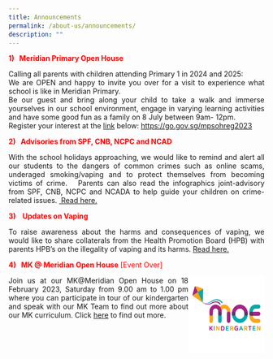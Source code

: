 ```yaml
---
title: Announcements
permalink: /about-us/announcements/
description: ""
---
```

<p style="color:red;"><strong>1)&nbsp; &nbsp;Meridian Primary Open House</strong></p>

<p align="justify">   Calling all parents with children attending Primary 1 in 2024 and 2025:<br>
We are OPEN and happy to invite you over for a visit to experience what school is like in Meridian Primary.<br>Be our guest and bring along your child to take a walk and immerse yourselves in our school environment, engage in varying learning activities and have some good fun as a family on 8 July between 9am- 12pm. <br>Register your interest at the <a href="https://form.gov.sg/64227025b69f640012ffd9b6">link</a> below: 
<a href="https://go.gov.sg/mpsohreg2023">https://go.gov.sg/mpsohreg2023</a>
</p>


<p style="color:red;"><strong>2)&nbsp; &nbsp;Advisories from SPF, CNB, NCPC and NCAD</strong></p>

<p align="justify">With the school holidays approaching, we would like to remind and alert all our students to the dangers of common crimes such as online scams, underaged smoking/vaping and to protect themselves from becoming victims of crime.&nbsp;&nbsp; Parents can also read the infographics joint-advisory from SPF, CNB, NCPC and NCADA to help guide your children on crime-related issues.&nbsp;<a href=""> Read here.</a>
</p>


<p style="color:red;"><strong>3)&nbsp; &nbsp;   Updates on Vaping</strong></p>

<p align="justify"> To raise awareness about the harms and consequences of vaping, we would like to share collaterals from the Health Promotion Board (HPB) with parents HPB’s on the illegality of vaping and its harms. <a href="">Read here.</a>
</p>

<p style="color:red;"><strong>4)&nbsp; &nbsp;MK @ Meridian Open House</strong> [Event Over]</p>
<img src="/images/MK@Meridian/MK%20Logo.png" style="width:150px;height:150px;float:right">

<p align="justify">Join us at our MK@Meridian Open House on 18 February 2023, Saturday from 9.00 am to 1.00 pm where you can participate in tour of our kindergarten and speak with our MK Team to find out more about our MK curriculum. Click <a href="https://www.meridianpri.moe.edu.sg/mk-at-meridian/announcements/">here</a> to find out more.</p>